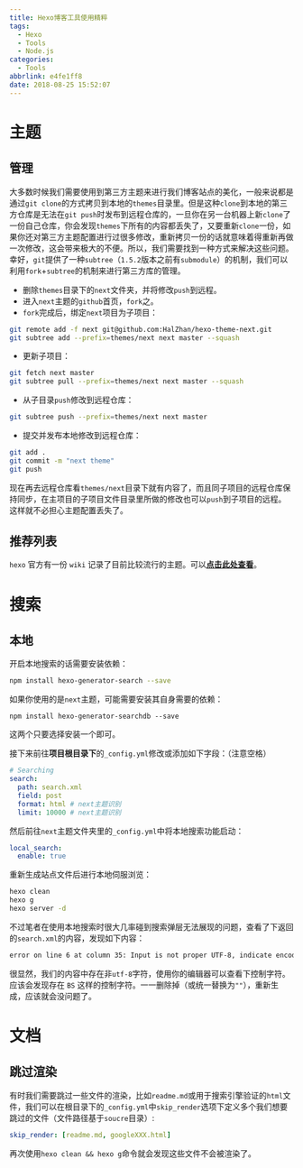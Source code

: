 ```yaml
---
title: Hexo博客工具使用精粹
tags:
  - Hexo
  - Tools
  - Node.js
categories:
  - Tools
abbrlink: e4fe1ff8
date: 2018-08-25 15:52:07
---
```

# 主题
## 管理
大多数时候我们需要使用到第三方主题来进行我们博客站点的美化，一般来说都是通过`git clone`的方式拷贝到本地的`themes`目录里。但是这种`clone`到本地的第三方仓库是无法在`git push`时发布到远程仓库的，一旦你在另一台机器上新`clone`了一份自己仓库，你会发现`themes`下所有的内容都丢失了，又要重新`clone`一份，如果你还对第三方主题配置进行过很多修改，重新拷贝一份的话就意味着得重新再做一次修改，这会带来极大的不便。所以，我们需要找到一种方式来解决这些问题。幸好，`git`提供了一种`subtree`（`1.5.2`版本之前有`submodule`）的机制，我们可以利用`fork`+`subtree`的机制来进行第三方库的管理。

- 删除`themes`目录下的`next`文件夹，并将修改`push`到远程。
- 进入`next`主题的`github`首页，`fork`之。
- `fork`完成后，绑定`next`项目为子项目：
```bash
git remote add -f next git@github.com:HalZhan/hexo-theme-next.git
git subtree add --prefix=themes/next next master --squash
```
- 更新子项目：
```bash
git fetch next master
git subtree pull --prefix=themes/next next master --squash
```
- 从子目录`push`修改到远程仓库：
```bash
git subtree push --prefix=themes/next next master
```
- 提交并发布本地修改到远程仓库：
```bash
git add .
git commit -m "next theme"
git push
```

现在再去远程仓库看`themes/next`目录下就有内容了，而且同子项目的远程仓库保持同步，在主项目的子项目文件目录里所做的修改也可以`push`到子项目的远程。这样就不必担心主题配置丢失了。

## 推荐列表
`hexo` 官方有一份 `wiki` 记录了目前比较流行的主题。可以[**点击此处查看**](https://github.com/hexojs/hexo/wiki/Themes)。

# 搜索
## 本地
开启本地搜索的话需要安装依赖：
```bash
npm install hexo-generator-search --save
```
如果你使用的是`next`主题，可能需要安装其自身需要的依赖：
```
npm install hexo-generator-searchdb --save
```
这两个只要选择安装一个即可。

接下来前往**项目根目录下**的`_config.yml`修改或添加如下字段：（注意空格）
```yml
# Searching
search:
  path: search.xml
  field: post
  format: html # next主题识别
  limit: 10000 # next主题识别
```

然后前往`next`主题文件夹里的`_config.yml`中将本地搜索功能启动：
```yml
local_search:
  enable: true
```

重新生成站点文件后进行本地伺服浏览：
```bash
hexo clean
hexo g
hexo server -d
```

不过笔者在使用本地搜索时很大几率碰到搜索弹层无法展现的问题，查看了下返回的`search.xml`的内容，发现如下内容：
```xml
error on line 6 at column 35: Input is not proper UTF-8, indicate encoding ! Bytes: 0x08 0xE5 0xAF 0xB9
```

很显然，我们的内容中存在非`utf-8`字符，使用你的编辑器可以查看下控制字符。应该会发现存在 `BS` 这样的控制字符。一一删除掉（或统一替换为`""`），重新生成，应该就会没问题了。

# 文档
## 跳过渲染
有时我们需要跳过一些文件的渲染，比如`readme.md`或用于搜索引擎验证的`html`文件，我们可以在根目录下的`_config.yml`中`skip_render`选项下定义多个我们想要跳过的文件（文件路径基于`soucre`目录）:
```yml
skip_render: [readme.md, googleXXX.html]
```
再次使用`hexo clean && hexo g`命令就会发现这些文件不会被渲染了。